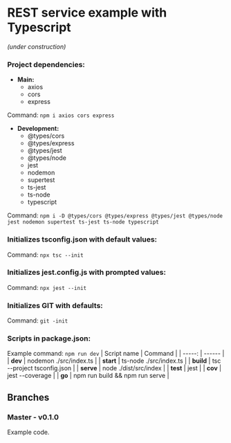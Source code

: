 # REST service example with Typescript
*(under construction)*
### Project dependencies:

- **Main:**
    - axios
    - cors
    - express

Command: `npm i axios cors express`

- **Development:**
    - @types/cors
    - @types/express
    - @types/jest
    - @types/node 
    - jest
    - nodemon
    - supertest
    - ts-jest
    - ts-node
    - typescript

Command: `npm i -D @types/cors @types/express @types/jest @types/node jest nodemon supertest ts-jest ts-node typescript`

### Initializes tsconfig.json with default values:
Command: `npx tsc --init`

### Initializes jest.config.js with prompted values:
Command: `npx jest --init`

### Initializes GIT with defaults:
Command: `git -init`

### Scripts in package.json:
Example command: `npm run dev`
| Script name | Command |
| -----: | ------ |
| **dev**  | nodemon ./src/index.ts |
| **start**  | ts-node ./src/index.ts |
| **build**  | tsc --project tsconfig.json |
| **serve**  | node ./dist/src/index |
| **test** | jest |
| **cov**  | jest --coverage |
| **go** | npm run build && npm run serve |

## Branches
### Master - v0.1.0
Example code.